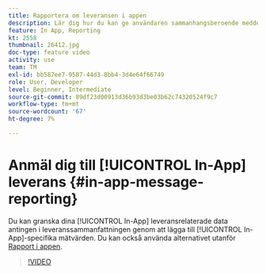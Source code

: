 ```yaml
---
title: Rapportera om leveransen i appen
description: Lär dig hur du kan ge användaren sammanhangsberoende meddelanden i appen som svar på en kunds realtidsbeteende i mobilappen.
feature: In App, Reporting
kt: 2558
thumbnail: 26412.jpg
doc-type: feature video
activity: use
team: TM
exl-id: bb587ee7-9587-44d3-8bb4-3d4e64f66749
role: User, Developer
level: Beginner, Intermediate
source-git-commit: 89df23d00913d36b93d3be03b62c74320524f9c7
workflow-type: tm+mt
source-wordcount: '67'
ht-degree: 7%

---
```


# Anmäl dig till [!UICONTROL In-App] leverans {#in-app-message-reporting}

Du kan granska dina [!UICONTROL In-App] leveransrelaterade data antingen i leveranssammanfattningen genom att lägga till [!UICONTROL In-App]-specifika mätvärden. Du kan också använda alternativet utanför [Rapport i appen](https://experienceleague.adobe.com/docs/campaign-standard/using/reporting/list-of-reports/in-app-report.html?lang=en).

>[!VIDEO](https://video.tv.adobe.com/v/26412?quality=12&learn=on)
